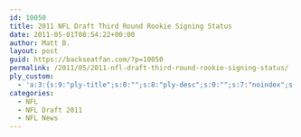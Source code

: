```yaml
---
id: 10050
title: 2011 NFL Draft Third Round Rookie Signing Status
date: 2011-05-01T08:54:22+00:00
author: Matt B.
layout: post
guid: https://backseatfan.com/?p=10050
permalink: /2011/05/2011-nfl-draft-third-round-rookie-signing-status/
ply_custom:
  - 'a:3:{s:9:"ply-title";s:0:"";s:8:"ply-desc";s:0:"";s:7:"noindex";s:0:"";}'
categories:
  - NFL
  - NFL Draft 2011
  - NFL News
---
```


<div class="entry">
</div>
